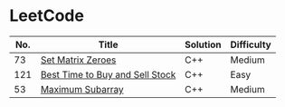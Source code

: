 
LeetCode
========

| No. | Title | Solution | Difficulty |
|---| ----- | -------- | ---------- |
|73|[Set Matrix Zeroes](https://leetcode.com/problems/set-matrix-zeroes/)  | C++ | Medium
|121|[Best Time to Buy and Sell Stock](https://leetcode.com/problems/best-time-to-buy-and-sell-stock/) | C++ | Easy
|53|[ Maximum Subarray](https://leetcode.com/problems/maximum-subarray/)|C++ | Medium




